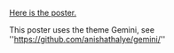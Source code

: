 [Here is the poster.](https://github.com/rcaneill/DRAKKAR-2020-poster/blob/master/poster.pdf)

This poster uses the theme Gemini, see
''https://github.com/anishathalye/gemini/''
